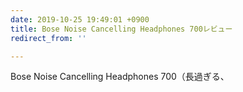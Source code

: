 ```yaml
---
date: 2019-10-25 19:49:01 +0900
title: Bose Noise Cancelling Headphones 700レビュー
redirect_from: ''

---
```

Bose Noise Cancelling Headphones 700（長過ぎる、